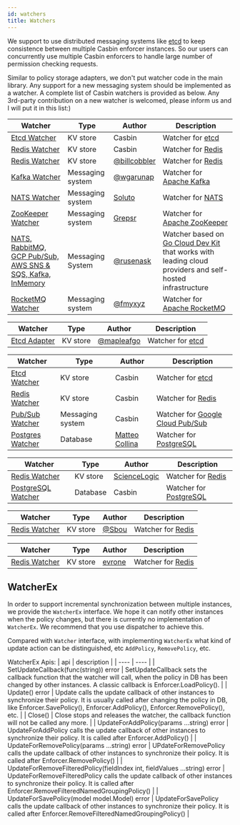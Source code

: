 ```yaml
---
id: watchers
title: Watchers
---
```


We support to use distributed messaging systems like [etcd](https://github.com/coreos/etcd) to keep consistence between multiple Casbin enforcer instances. So our users can concurrently use multiple Casbin enforcers to handle large number of permission checking requests.

Similar to policy storage adapters, we don't put watcher code in the main library. Any support for a new messaging system should be implemented as a watcher. A complete list of Casbin watchers is provided as below. Any 3rd-party contribution on a new watcher is welcomed, please inform us and I will put it in this list:)

<!--DOCUSAURUS_CODE_TABS-->

<!--Go-->
Watcher | Type | Author | Description
----|------|----|----
[Etcd Watcher](https://github.com/casbin/etcd-watcher) | KV store | Casbin | Watcher for [etcd](https://github.com/coreos/etcd)
[Redis Watcher](https://github.com/casbin/redis-watcher) | KV store | Casbin | Watcher for [Redis](http://redis.io/)
[Redis Watcher](https://github.com/billcobbler/casbin-redis-watcher) | KV store | [@billcobbler](https://github.com/billcobbler) | Watcher for [Redis](http://redis.io/)
[Kafka Watcher](https://github.com/wgarunap/casbin-kafka-watcher) | Messaging system | [@wgarunap](https://github.com/wgarunap) | Watcher for [Apache Kafka](https://kafka.apache.org/)
[NATS Watcher](https://github.com/Soluto/casbin-nats-watcher) | Messaging system | [Soluto](https://github.com/Soluto) | Watcher for [NATS](https://nats.io/)
[ZooKeeper Watcher](https://github.com/grepsr/casbin-zk-watcher) | Messaging system | [Grepsr](https://github.com/grepsr) | Watcher for [Apache ZooKeeper](https://zookeeper.apache.org/)
[NATS, RabbitMQ, GCP Pub/Sub, AWS SNS & SQS, Kafka, InMemory](https://github.com/rusenask/casbin-go-cloud-watcher) | Messaging System | [@rusenask](https://github.com/rusenask/) | Watcher based on [Go Cloud Dev Kit](https://gocloud.dev/) that works with leading cloud providers and self-hosted infrastructure |
[RocketMQ Watcher](https://github.com/fmyxyz/casbin-rocketmq-watcher) | Messaging system | [@fmyxyz](https://github.com/fmyxyz) | Watcher for [Apache RocketMQ](https://rocketmq.apache.org/)

<!--Java-->
Watcher | Type | Author | Description
----|------|----|----
[Etcd Adapter](https://github.com/mapleafgo/jcasbin-extra) | KV store | [@mapleafgo](https://github.com/mapleafgo) | Watcher for [etcd](https://github.com/coreos/etcd)

<!--Node.js-->
Watcher | Type | Author | Description
----|------|----|----
[Etcd Watcher](https://github.com/node-casbin/etcd-watcher) | KV store | Casbin | Watcher for [etcd](https://github.com/coreos/etcd)
[Redis Watcher](https://github.com/node-casbin/redis-watcher) | KV store | Casbin | Watcher for [Redis](http://redis.io/)
[Pub/Sub Watcher](https://github.com/node-casbin/pubsub-watcher) | Messaging system | Casbin | Watcher for [Google Cloud Pub/Sub](https://cloud.google.com/pubsub/docs)
[Postgres Watcher](https://github.com/mcollina/casbin-pg-watcher) | Database | [Matteo Collina](https://github.com/mcollina/) | Watcher for [PostgreSQL](https://www.postgresql.org/)

<!--Python-->
Watcher | Type | Author | Description
----|------|----|----
[Redis Watcher](https://github.com/ScienceLogic/flask-casbin-redis-watcher) | KV store | [ScienceLogic](https://github.com/ScienceLogic) | Watcher for [Redis](http://redis.io/)
[PostgreSQL Watcher](https://github.com/pycasbin/postgresql-watcher) | Database | Casbin| Watcher for [PostgreSQL](https://www.postgresql.org/)

<!--.NET-->
Watcher | Type | Author | Description
----|------|----|----
[Redis Watcher](https://github.com/Sbou/Casbin.NET-Redis-Watcher) | KV store | [@Sbou](https://github.com/Sbou) | Watcher for [Redis](http://redis.io/)

<!--Ruby-->
Watcher | Type | Author | Description
----|------|----|----
[Redis Watcher](https://github.com/CasbinRuby/casbin-ruby-redis-watcher) | KV store | [evrone](https://github.com/CasbinRuby) | Watcher for [Redis](http://redis.io/)

<!--END_DOCUSAURUS_CODE_TABS-->

## WatcherEx

In order to support incremental synchronization between multiple instances, we provide the `WatcherEx` interface. We hope it can notify other instances when the policy changes, but there is currently no implementation of `WatcherEx`. We recommend that you use dispatcher to achieve this. 

Compared with `Watcher` interface, with implementing `WatcherEx` what kind of update action can be distinguished, etc `AddPolicy`, `RemovePolicy`, etc. 

WatcherEx Apis:
| api | description |
| ---- | ---- |
| SetUpdateCallback(func(string)) error | SetUpdateCallback sets the callback function that the watcher will call, when the policy in DB has been changed by other instances. A classic callback is Enforcer.LoadPolicy(). |
| Update() error | Update calls the update callback of other instances to synchronize their policy. It is usually called after changing the policy in DB, like Enforcer.SavePolicy(), Enforcer.AddPolicy(), Enforcer.RemovePolicy(), etc. |
| Close() | Close stops and releases the watcher, the callback function will not be called any more. |
| UpdateForAddPolicy(params ...string) error | UpdateForAddPolicy calls the update callback of other instances to synchronize their policy. It is called after Enforcer.AddPolicy() |
| UpdateForRemovePolicy(params ...string) error | UPdateForRemovePolicy calls the update callback of other instances to synchronize their policy. It is called after Enforcer.RemovePolicy() |
| UpdateForRemoveFilteredPolicy(fieldIndex int, fieldValues ...string) error | UpdateForRemoveFilteredPolicy calls the update callback of other instances to synchronize their policy. It is called after Enforcer.RemoveFilteredNamedGroupingPolicy() |
| UpdateForSavePolicy(model model.Model) error | UpdateForSavePolicy calls the update callback of other instances to synchronize their policy. It is called after Enforcer.RemoveFilteredNamedGroupingPolicy() |
